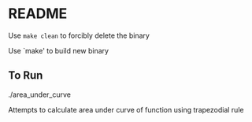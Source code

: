 # README

Use `make clean` to forcibly delete the binary

Use `make' to build new binary
## To Run
./area_under_curve

Attempts to calculate area under curve of function using trapezodial rule
